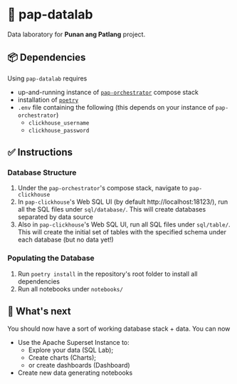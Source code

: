 # 🧪 pap-datalab
Data laboratory for __Punan ang Patlang__ project.

## 📦 Dependencies
Using `pap-datalab` requires
- up-and-running instance of
[`pap-orchestrator`](https://github.com/bendlikeabamboo/pap-orchestrator) compose stack
- installation of [`poetry`](https://python-poetry.org/)
- `.env` file containing the following (this depends on your instance of 
`pap-orchestrator`)
    - `clickhouse_username`
    - `clickhouse_password`


## ✅ Instructions
### Database Structure

1. Under the `pap-orchestrator`'s compose stack, navigate to `pap-clickhouse`
1. In `pap-clickhouse`'s Web SQL UI (by default http://localhost:18123/), run all the
SQL files under `sql/database/`. This will create databases separated by data source
1. Also in `pap-clickhouse`'s Web SQL UI, run all SQL files under `sql/table/`. This
will create the initial set of tables with the specified schema under each 
database (but no data yet!)

### Populating the Database
1. Run `poetry install` in the repository's root folder to install all dependencies
1. Run all notebooks under `notebooks/`

## 📍 What's next
You should now have a sort of working database stack + data. You can now
- Use the Apache Superset Instance to:
    - Explore your data (SQL Lab);
    - Create charts (Charts);
    - or create dashboards (Dashboard)
- Create new data generating notebooks

